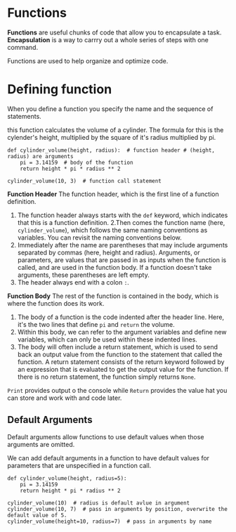 # Functions

**Functions** are useful chunks of code that allow you to encapsulate a task. 
**Encapsulation** is a way to carrry out a whole series of steps with one command.

Functions are used to help organize and optimize code.

# Defining function

When you define a function you specify the name and the sequence of statements.

this function calculates the volume of a cylinder. The formula for this is the cylender's height, multiplied by the square of it's radius multiplied by pi.
```
def cylinder_volume(height, radius):  # function header # (height, radius) are arguments
    pi = 3.14159  # body of the function
    return height * pi * radius ** 2

cylinder_volume(10, 3)  # function call statement
```

**Function Header**
The function header, which is the first line of a function definition.

1. The function header always starts with the `def` keyword, which indicates that this is a function definition.
2.Then comes the function name (here, `cylinder_volume`), which follows the same naming conventions as variables. You can revisit the naming conventions below.
3. Immediately after the name are parentheses that may include arguments separated by commas (here, height and radius). Arguments, or parameters, are values that are passed in as inputs when the function is called, and are used in the function body. If a function doesn't take arguments, these parentheses are left empty.
4. The header always end with a colon `:`.


**Function Body**
The rest of the function is contained in the body, which is where the function does its work.

1. The body of a function is the code indented after the header line. Here, it's the two lines that define `pi` and `return` the volume.
2. Within this body, we can refer to the argument variables and define new variables, which can only be used within these indented lines.
3. The body will often include a return statement, which is used to send back an output value from the function to the statement that called the function. A return statement consists of the return keyword followed by an expression that is evaluated to get the output value for the function. If there is no return statement, the function simply returns `None`.

`Print` provides output o the console while `Return` provides the value hat you can store and work with and code later. 


## Default Arguments

Default arguments allow functions to use default values when those arguments are omitted.

We can add default arguments in a function to have default values for parameters that are unspecified in a function call.

```
def cylinder_volume(height, radius=5):
    pi = 3.14159
    return height * pi * radius ** 2

cylinder_volume(10)  # radius is default avlue in argument
cylinder_volume(10, 7)  # pass in arguments by position, overwrite the default value of 5.
cylinder_volume(height=10, radius=7)  # pass in arguments by name
```

